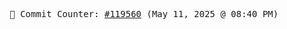 <p align="center">
    <samp>
        📮 Commit Counter: <a href="https://github.com/Javascript-void0/Javascript-void0/commits/main">#119560</a> (May 11, 2025 @ 08:40 PM)
    </samp>
</p>